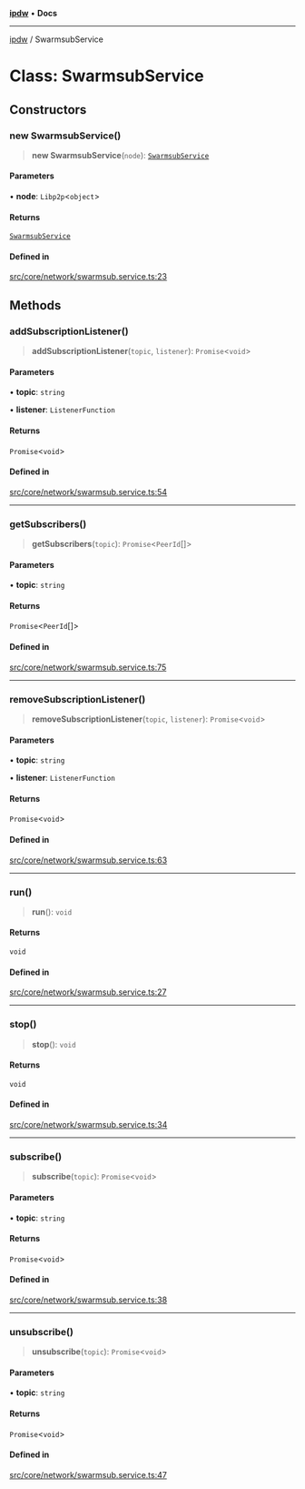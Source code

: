 [**ipdw**](../README.md) • **Docs**

***

[ipdw](../globals.md) / SwarmsubService

# Class: SwarmsubService

## Constructors

### new SwarmsubService()

> **new SwarmsubService**(`node`): [`SwarmsubService`](SwarmsubService.md)

#### Parameters

• **node**: `Libp2p`\<`object`\>

#### Returns

[`SwarmsubService`](SwarmsubService.md)

#### Defined in

[src/core/network/swarmsub.service.ts:23](https://github.com/humandataincome/ipdw/blob/cffd44f47ee394d38eaa57c50e77342565775d5e/src/core/network/swarmsub.service.ts#L23)

## Methods

### addSubscriptionListener()

> **addSubscriptionListener**(`topic`, `listener`): `Promise`\<`void`\>

#### Parameters

• **topic**: `string`

• **listener**: `ListenerFunction`

#### Returns

`Promise`\<`void`\>

#### Defined in

[src/core/network/swarmsub.service.ts:54](https://github.com/humandataincome/ipdw/blob/cffd44f47ee394d38eaa57c50e77342565775d5e/src/core/network/swarmsub.service.ts#L54)

***

### getSubscribers()

> **getSubscribers**(`topic`): `Promise`\<`PeerId`[]\>

#### Parameters

• **topic**: `string`

#### Returns

`Promise`\<`PeerId`[]\>

#### Defined in

[src/core/network/swarmsub.service.ts:75](https://github.com/humandataincome/ipdw/blob/cffd44f47ee394d38eaa57c50e77342565775d5e/src/core/network/swarmsub.service.ts#L75)

***

### removeSubscriptionListener()

> **removeSubscriptionListener**(`topic`, `listener`): `Promise`\<`void`\>

#### Parameters

• **topic**: `string`

• **listener**: `ListenerFunction`

#### Returns

`Promise`\<`void`\>

#### Defined in

[src/core/network/swarmsub.service.ts:63](https://github.com/humandataincome/ipdw/blob/cffd44f47ee394d38eaa57c50e77342565775d5e/src/core/network/swarmsub.service.ts#L63)

***

### run()

> **run**(): `void`

#### Returns

`void`

#### Defined in

[src/core/network/swarmsub.service.ts:27](https://github.com/humandataincome/ipdw/blob/cffd44f47ee394d38eaa57c50e77342565775d5e/src/core/network/swarmsub.service.ts#L27)

***

### stop()

> **stop**(): `void`

#### Returns

`void`

#### Defined in

[src/core/network/swarmsub.service.ts:34](https://github.com/humandataincome/ipdw/blob/cffd44f47ee394d38eaa57c50e77342565775d5e/src/core/network/swarmsub.service.ts#L34)

***

### subscribe()

> **subscribe**(`topic`): `Promise`\<`void`\>

#### Parameters

• **topic**: `string`

#### Returns

`Promise`\<`void`\>

#### Defined in

[src/core/network/swarmsub.service.ts:38](https://github.com/humandataincome/ipdw/blob/cffd44f47ee394d38eaa57c50e77342565775d5e/src/core/network/swarmsub.service.ts#L38)

***

### unsubscribe()

> **unsubscribe**(`topic`): `Promise`\<`void`\>

#### Parameters

• **topic**: `string`

#### Returns

`Promise`\<`void`\>

#### Defined in

[src/core/network/swarmsub.service.ts:47](https://github.com/humandataincome/ipdw/blob/cffd44f47ee394d38eaa57c50e77342565775d5e/src/core/network/swarmsub.service.ts#L47)

